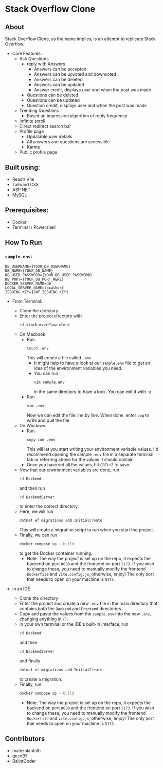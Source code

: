 # Stack Overflow Clone

## About
Stack Overflow Clone, as the name implies, is an attempt to replicate Stack Overflow.
- Core Features:
  - Ask Questions
    - reply with Answers
      - Answers can be accepted
      - Answers can be upvoted and downvoted
      - Answers can be deleted
      - Answers can be updated
      - Answer credit, displays user and when the post was made
    - Questions can be deleted
    - Questions can be updated
    - Question credit, displays user and when the post was made
  - Trending Questions
    - Based on impression algorithm of reply frequency
  - Infinite scroll
  - Direct redirect search bar
  - Profile page
    - Updatable user details
    - All answers and questions are accessible
    - Karma
  - Public profile page

## Built using: 
- React/ Vite
- Tailwind CSS
- ASP.NET
- MySQL

## Prerequisites: 
- Docker
- Terminal / Powershell

## How To Run

### `sample.env`: 
```
DB_USERNAME={YOUR_DB_USERNAME}
DB_NAME={YOUR_DB_NAME}
DB_USER_PASSWORD={YOUR_DB_USER_PASSWORD}
DB_PORT={YOUR_DB_PORT_HERE}
DOCKER_SERVER_NAME=db
LOCAL_SERVER_NAME=localhost
ISSUING_KEY={JWT_ISSUING_KEY}
```

- From Terminal:
  - Clone the directory
  - Enter the project directory with 
    ```bash
    cd stack-overflow-clone
    ```
  - On Macbook:
    - Run 
      ```bash
      touch .env
      ``` 
      This will create a file called `.env`.
      - It might help to have a look at our `sample.env` file to get an idea of the environment variables you need.
      - You can run 
        ```bash
        vim sample.env
        ``` 
        in the same directory to have a look. You can exit it with `:q`.
    - Run 
      ```bash
      vim .env
      ``` 
      Now we can edit the file line by line. When done, enter `:wq` to write and quit the file.
  - On Windows:
    - Run 
      ```bash
      copy con .env
      ``` 
      This will let you start writing your environment variable values. I'd recommend opening the sample `.env` file in a separate terminal tab or referring above for the values it should contain.
    - Once you have set all the values, hit `CRTL+Z` to save.
  - Now that our environment variables are done, run 
    ```bash
    cd Backend
    ``` 
    and then run 
    ```bash
    cd BackendServer
    ``` 
    to enter the correct directory.
  - Here, we will run 
    ```bash
    dotnet ef migrations add InitialCreate
    ``` 
    This will create a migration script to run when you start the project.
  - Finally, we can run 
    ```bash
    docker compose up --build
    ``` 
    to get the Docker container running.
    - Note: The way the project is set up on the repo, it expects the backend on port `8080` and the frontend on port `5173`. If you wish to change these, you need to manually modify the frontend `Dockerfile` and `vite.config.js`, otherwise, enjoy! The only port that needs to open on your machine is `5173`.

- In an IDE
  - Clone the directory
  - Enter the project and create a new `.env` file in the main directory that contains both the `Backend` and `Frontend` directories.
  - Copy and paste the values from the `sample.env` into the new `.env`, changing anything in `{}`.
  - In your own terminal or the IDE's built-in interface, run 
    ```bash
    cd Backend
    ``` 
    and then 
    ```bash
    cd BackendServer
    ``` 
    and finally 
    ```bash
    dotnet ef migrations add InitialCreate
    ``` 
    to create a migration.
  - Finally, run 
    ```bash
    docker compose up --build
    ```
    - Note: The way the project is set up on the repo, it expects the backend on port `8080` and the frontend on port `5173`. If you wish to change these, you need to manually modify the frontend `Dockerfile` and `vite.config.js`, otherwise, enjoy! The only port that needs to open on your machine is `5173`.

## Contributors
- matezalantoth
- qeed97
- BalintCoder
